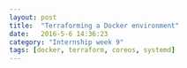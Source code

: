 ```yaml
---
layout: post
title:  "Terraforming a Docker environment"
date:   2016-5-6 14:36:23
category: "Internship week 9"
tags: [docker, terraform, coreos, systemd]
---	
```


